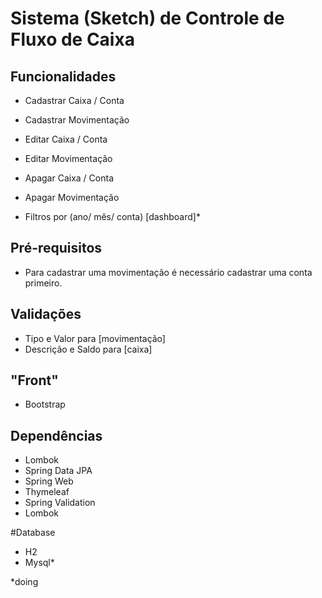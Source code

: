 # Sistema (Sketch) de Controle de Fluxo de Caixa

## Funcionalidades


- Cadastrar Caixa / Conta
- Cadastrar Movimentação
- Editar Caixa / Conta
- Editar Movimentação
- Apagar Caixa / Conta
- Apagar Movimentação


- Filtros por (ano/ mês/ conta)  [dashboard]*

## Pré-requisitos
- Para cadastrar uma movimentação é necessário cadastrar uma conta primeiro.

## Validações
- Tipo e Valor para [movimentação]
- Descrição e Saldo para [caixa]

## "Front"
- Bootstrap

## Dependências
- Lombok
- Spring Data JPA
- Spring Web 
- Thymeleaf
- Spring Validation
- Lombok

#Database
- H2
- Mysql*


*doing
